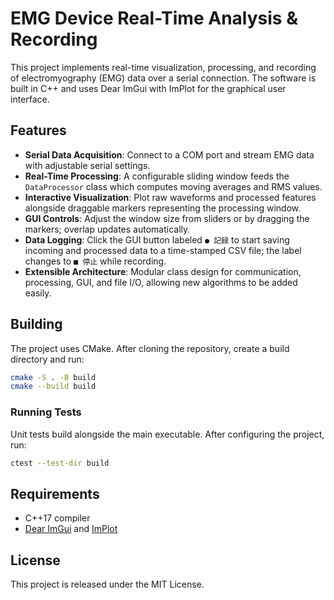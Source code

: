 # EMG Device Real-Time Analysis & Recording

This project implements real-time visualization, processing, and recording of electromyography (EMG) data over a serial connection. The software is built in C++ and uses Dear ImGui with ImPlot for the graphical user interface.

## Features

- **Serial Data Acquisition**: Connect to a COM port and stream EMG data with adjustable serial settings.
- **Real-Time Processing**: A configurable sliding window feeds the `DataProcessor` class which computes moving averages and RMS values.
- **Interactive Visualization**: Plot raw waveforms and processed features alongside draggable markers representing the processing window.
- **GUI Controls**: Adjust the window size from sliders or by dragging the markers; overlap updates automatically.
- **Data Logging**: Click the GUI button labeled `● 記録` to start saving incoming and processed data to a time-stamped CSV file; the label changes to `■ 停止` while recording.
- **Extensible Architecture**: Modular class design for communication, processing, GUI, and file I/O, allowing new algorithms to be added easily.

## Building

The project uses CMake. After cloning the repository, create a build directory and run:

```bash
cmake -S . -B build
cmake --build build
```

### Running Tests

Unit tests build alongside the main executable. After configuring the project,
run:

```bash
ctest --test-dir build
```

## Requirements

- C++17 compiler
- [Dear ImGui](https://github.com/ocornut/imgui) and [ImPlot](https://github.com/epezent/implot)

## License

This project is released under the MIT License.
